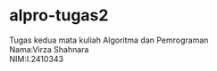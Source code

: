 # alpro-tugas2
Tugas kedua mata kuliah Algoritma dan Pemrograman<br>
Nama:Virza Shahnara<br>
NIM:I.2410343

